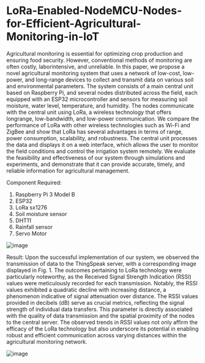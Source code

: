 # LoRa-Enabled-NodeMCU-Nodes-for-Efficient-Agricultural-Monitoring-in-IoT
Agricultural monitoring is essential for optimizing
crop production and ensuring food security. However,
conventional methods of monitoring are often costly, laborintensive, and unreliable. In this paper, we propose a novel
agricultural monitoring system that uses a network of low-cost,
low-power, and long-range devices to collect and transmit data on
various soil and environmental parameters. The system consists of
a main central unit based on Raspberry Pi, and several nodes
distributed across the field, each equipped with an ESP32
microcontroller and sensors for measuring soil moisture, water
level, temperature, and humidity. The nodes communicate with
the central unit using LoRa, a wireless technology that offers longrange, low-bandwidth, and low-power communication. We
compare the performance of LoRa with other wireless
technologies such as Wi-Fi and ZigBee and show that LoRa has
several advantages in terms of range, power consumption,
scalability, and robustness. The central unit processes the data and
displays it on a web interface, which allows the user to monitor the
field conditions and control the irrigation system remotely. We
evaluate the feasibility and effectiveness of our system through
simulations and experiments, and demonstrate that it can provide
accurate, timely, and reliable information for
agricultural management.

Component Required:
1. Raspberry Pi 3 Model B
2. ESP32
3. LoRa sx1276
4. Soil moisture sensor
5. DHT11
6. Rainfall sensor
7. Servo Motor

![image](https://github.com/ahzamafaq/LoRa-Enabled-NodeMCU-Nodes-for-Efficient-Agricultural-Monitoring-in-IoT/assets/171343226/d9cf0bf9-caf3-41a7-9e62-db231e713f22)

Result:
Upon the successful implementation of our system, we
observed the transmission of data to the ThingSpeak server,
with a corresponding image displayed in Fig. 1. The outcomes
pertaining to LoRa technology were particularly noteworthy,
as the Received Signal Strength Indication (RSSI) values were
meticulously recorded for each transmission. Notably, the
RSSI values exhibited a quadratic decline with increasing
distance, a phenomenon indicative of signal attenuation over
distance.
The RSSI values provided in decibels (dB) serve as
crucial metrics, reflecting the signal strength of individual data
transfers. This parameter is directly associated with the quality
of data transmission and the spatial proximity of the nodes to
the central server. The observed trends in RSSI values not only
affirm the efficacy of the LoRa technology but also underscore
its potential in enabling robust and efficient communication
across varying distances within the agricultural monitoring
network.

![image](https://github.com/ahzamafaq/LoRa-Enabled-NodeMCU-Nodes-for-Efficient-Agricultural-Monitoring-in-IoT/assets/171343226/e9179256-d9bd-4624-8b64-d6496116df09)


